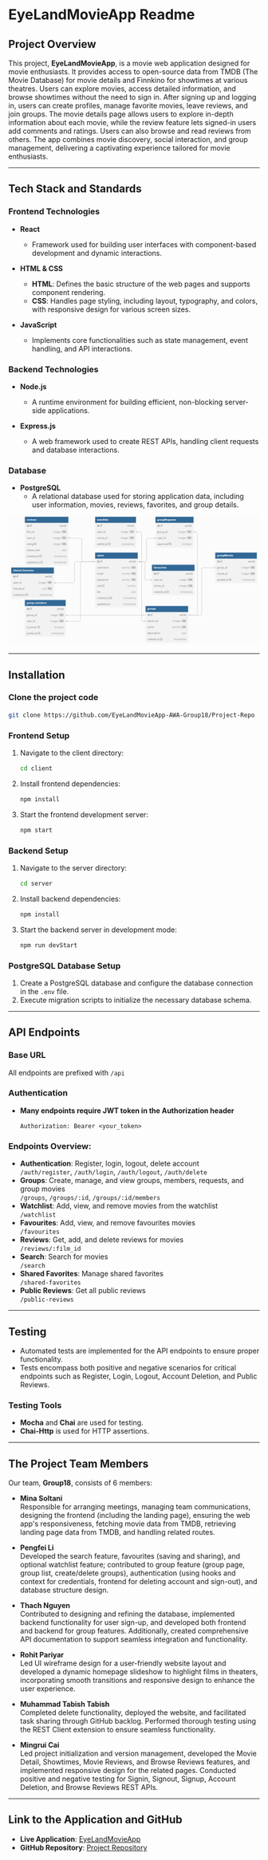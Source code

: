# EyeLandMovieApp Readme

## Project Overview

This project, **EyeLandMovieApp**, is a movie web application designed for movie enthusiasts. It provides access to open-source data from TMDB (The Movie Database) for movie details and Finnkino for showtimes at various theatres. Users can explore movies, access detailed information, and browse showtimes without the need to sign in. After signing up and logging in, users can create profiles, manage favorite movies, leave reviews, and join groups. The movie details page allows users to explore in-depth information about each movie, while the review feature lets signed-in users add comments and ratings. Users can also browse and read reviews from others. The app combines movie discovery, social interaction, and group management, delivering a captivating experience tailored for movie enthusiasts.

---

## Tech Stack and Standards

### Frontend Technologies

- **React**

  - Framework used for building user interfaces with component-based development and dynamic interactions.

- **HTML & CSS**

  - **HTML**: Defines the basic structure of the web pages and supports component rendering.
  - **CSS**: Handles page styling, including layout, typography, and colors, with responsive design for various screen sizes.

- **JavaScript**
  - Implements core functionalities such as state management, event handling, and API interactions.

### Backend Technologies

- **Node.js**

  - A runtime environment for building efficient, non-blocking server-side applications.

- **Express.js**
  - A web framework used to create REST APIs, handling client requests and database interactions.

### Database

- **PostgreSQL**
  - A relational database used for storing application data, including user information, movies, reviews, favorites, and group details.

![Database Structure](./client/src/assets/database_structure.png)

---

## Installation

### Clone the project code

```bash
git clone https://github.com/EyeLandMovieApp-AWA-Group18/Project-Repo
```

### Frontend Setup

1. Navigate to the client directory:
   ```bash
   cd client
   ```
2. Install frontend dependencies:
   ```bash
   npm install
   ```
3. Start the frontend development server:
   ```bash
   npm start
   ```

### Backend Setup

1. Navigate to the server directory:
   ```bash
   cd server
   ```
2. Install backend dependencies:
   ```bash
   npm install
   ```
3. Start the backend server in development mode:
   ```bash
   npm run devStart
   ```

### PostgreSQL Database Setup

1. Create a PostgreSQL database and configure the database connection in the `.env` file.
2. Execute migration scripts to initialize the necessary database schema.

---

## API Endpoints

### Base URL

All endpoints are prefixed with `/api`

### Authentication

- **Many endpoints require JWT token in the Authorization header**
  ```text
  Authorization: Bearer <your_token>
  ```

### Endpoints Overview:

- **Authentication**: Register, login, logout, delete account  
  `/auth/register`, `/auth/login`, `/auth/logout`, `/auth/delete`
- **Groups**: Create, manage, and view groups, members, requests, and group movies  
  `/groups`, `/groups/:id`, `/groups/:id/members`
- **Watchlist**: Add, view, and remove movies from the watchlist  
  `/watchlist`
- **Favourites**: Add, view, and remove favourites movies  
  `/favourites`
- **Reviews**: Get, add, and delete reviews for movies  
  `/reviews/:film_id`
- **Search**: Search for movies  
  `/search`
- **Shared Favorites**: Manage shared favorites  
  `/shared-favorites`
- **Public Reviews**: Get all public reviews  
  `/public-reviews`

---

## Testing

- Automated tests are implemented for the API endpoints to ensure proper functionality.
- Tests encompass both positive and negative scenarios for critical endpoints such as Register, Login, Logout, Account Deletion, and Public Reviews.

### Testing Tools

- **Mocha** and **Chai** are used for testing.
- **Chai-Http** is used for HTTP assertions.

---

## The Project Team Members

Our team, **Group18**, consists of 6 members:

- **Mina Soltani**  
  Responsible for arranging meetings, managing team communications, designing the frontend (including the landing page), ensuring the web app's responsiveness, fetching movie data from TMDB, retrieving landing page data from TMDB, and handling related routes.

- **Pengfei Li**  
  Developed the search feature, favourites (saving and sharing), and optional watchlist feature; contributed to group feature (group page, group list, create/delete groups), authentication (using hooks and context for credentials, frontend for deleting account and sign-out), and database structure design.

- **Thach Nguyen**  
  Contributed to designing and refining the database, implemented backend functionality for user sign-up, and developed both frontend and backend for group features. Additionally, created comprehensive API documentation to support seamless integration and functionality.

- **Rohit Pariyar**  
  Led UI wireframe design for a user-friendly website layout and developed a dynamic homepage slideshow to highlight films in theaters, incorporating smooth transitions and responsive design to enhance the user experience.

- **Muhammad Tabish Tabish**  
  Completed delete functionality, deployed the website, and facilitated task sharing through GitHub backlog. Performed thorough testing using the REST Client extension to ensure seamless functionality.

- **Mingrui Cai**  
  Led project initialization and version management, developed the Movie Detail, Showtimes, Movie Reviews, and Browse Reviews features, and implemented responsive design for the related pages. Conducted positive and negative testing for Signin, Signout, Signup, Account Deletion, and Browse Reviews REST APIs.

---

## Link to the Application and GitHub

- **Live Application**: [EyeLandMovieApp](https://project-repo-movieapp-frontend.onrender.com/)
- **GitHub Repository**: [Project Repository](https://github.com/EyeLandMovieApp-AWA-Group18/Project-Repo)
